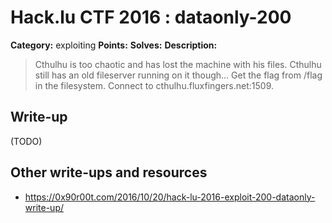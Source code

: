 # Hack.lu CTF 2016 : dataonly-200

**Category:** exploiting
**Points:**
**Solves:**
**Description:**

> Cthulhu is too chaotic and has lost the machine with his files. Cthulhu still has an old fileserver running on it though... Get the flag from /flag in the filesystem. Connect to cthulhu.fluxfingers.net:1509.


## Write-up

(TODO)

## Other write-ups and resources

* https://0x90r00t.com/2016/10/20/hack-lu-2016-exploit-200-dataonly-write-up/
